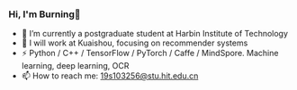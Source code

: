 ### Hi, I'm Burning👋

- 🔭 I’m currently a postgraduate student at Harbin Institute of Technology
- 🔩 I will work at Kuaishou, focusing on recommender systems
- ⚡ Python / C++ / TensorFlow / PyTorch / Caffe / MindSpore. Machine learning, deep learning, OCR
- 📫 How to reach me: 19s103256@stu.hit.edu.cn
